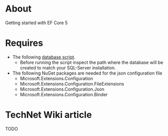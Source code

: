 # About

Getting started with EF Core 5

# Requires

- The following [database script](https://gist.github.com/karenpayneoregon/9bdf1a7d5310ac1d562b2326d79d6038).
  - Before running the script inspect the path where the database will be created to match your SQL-Server installation.
- The following NuGet packages are needed for the json configuration file
  - Microsoft.Extensions.Configuration
  - Microsoft.Extensions.Configuration.FileExtensions
  - Microsoft.Extensions.Configuration.Json
  - Microsoft.Extensions.Configuration.Binder

# TechNet Wiki article

TODO